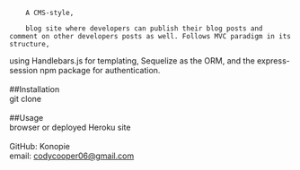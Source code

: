         
        A CMS-style,
        
        blog site where developers can publish their blog posts and comment on other developers posts as well. Follows MVC paradigm in its structure,
using Handlebars.js for templating, Sequelize as the ORM, and the express-session npm package for authentication. <br><br>
        ##Installation <br>
        git clone <br><br>
        ##Usage <br>
        browser or deployed Heroku site <br><br>
        GitHub: Konopie <br>
        email: codycooper06@gmail.com <br>
